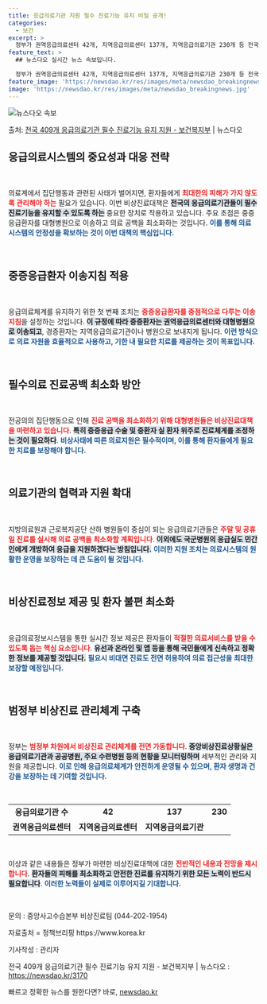 ```yaml
---
title: 응급의료기관 지원 필수 진료기능 유지 비밀 공개!
categories:
  - 보건
excerpt: >
  정부가 권역응급의료센터 42개, 지역응급의료센터 137개, 지역응급의료기관 230개 등 전국 409개 응급의…
feature_text: >
  ## 뉴스다오 실시간 뉴스 속보입니다.

  정부가 권역응급의료센터 42개, 지역응급의료센터 137개, 지역응급의료기관 230개 등 전국 409개 응급의…
feature_image: 'https://newsdao.kr/res/images/meta/newsdao_breakingnews.jpg'
image: 'https://newsdao.kr/res/images/meta/newsdao_breakingnews.jpg'
---
```


![뉴스다오 속보](https://newsdao.kr/res/images/meta/newsdao_breakingnews.jpg)

<p>출처: <a href="https://newsdao.kr/3170" rel="dofollow">전국 409개 응급의료기관 필수 진료기능 유지 지원 - 보건복지부</a> | 뉴스다오</p>

<h2 data-ke-size="size26">응급의료시스템의 중요성과 대응 전략</h2>

<p data-ke-size="size16">&nbsp;</p>

<p data-ke-size="size16">의료계에서 집단행동과 관련된 사태가 벌어지면, 환자들에게 <b><span style="color: #ee2323;">최대한의 피해가 가지 않도록 관리해야 하는</span></b> 필요가 있습니다. 이번 비상진료대책은 <b><span style="background-color: #21538527;">전국의 응급의료기관들이 필수 진료기능을 유지할 수 있도록 하는</span></b> 중요한 장치로 작용하고 있습니다. 주요 초점은 중증응급환자를 대형병원으로 이송하고 의료 공백을 최소화하는 것입니다. <b><span style="color: #1a5490;">이를 통해 의료 시스템의 안정성을 확보하는 것이 이번 대책의 핵심입니다.</span></b></p>

<p data-ke-size="size16">&nbsp;</p>

<h2 data-ke-size="size26">중증응급환자 이송지침 적용</h2>

<p data-ke-size="size16">&nbsp;</p>

<p data-ke-size="size16">응급의료체계를 유지하기 위한 첫 번째 조치는 <b><span style="color: #ee2323;">중증응급환자를 중점적으로 다루는 이송지침</span></b>을 설정하는 것입니다. <b><span style="background-color: #21538527;">이 규정에 따라 중증환자는 권역응급의료센터와 대형병원으로 이송되고</span></b>, 경증환자는 지역응급의료기관이나 병원으로 보내지게 됩니다. <b><span style="color: #1a5490;">이런 방식으로 의료 자원을 효율적으로 사용하고, 기한 내 필요한 치료를 제공하는 것이 목표입니다.</span></b></p>

<p data-ke-size="size16">&nbsp;</p>

<h2 data-ke-size="size26">필수의료 진료공백 최소화 방안</h2>

<p data-ke-size="size16">&nbsp;</p>

<p data-ke-size="size16">전공의의 집단행동으로 인해 <b><span style="color: #ee2323;">진료 공백을 최소화하기 위해 대형병원들은 비상진료대책을 마련하고 있습니다</span></b>. <b><span style="background-color: #21538527;">특히 중증응급 수술 및 중환자 실 환자 위주로 진료체계를 조정하는 것이 필요하다</span></b>. <b><span style="color: #1a5490;">비상사태에 따른 의료지원은 필수적이며, 이를 통해 환자들에게 필요한 치료를 보장해야 합니다.</span></b></p>

<p data-ke-size="size16">&nbsp;</p>

<h2 data-ke-size="size26">의료기관의 협력과 지원 확대</h2>

<p data-ke-size="size16">&nbsp;</p>

<p data-ke-size="size16">지방의료원과 근로복지공단 산하 병원들이 중심이 되는 응급의료기관들은 <b><span style="color: #ee2323;">주말 및 공휴일 진료를 실시해 의료 공백을 최소화할 계획입니다</span></b>. <b><span style="background-color: #21538527;">이외에도 국군병원의 응급실도 민간인에게 개방하여 응급을 지원하겠다는 방침입니다.</span></b> <b><span style="color: #1a5490;">이러한 지원 조치는 의료시스템의 원활한 운영을 보장하는 데 큰 도움이 될 것입니다.</span></b></p>

<p data-ke-size="size16">&nbsp;</p>

<h2 data-ke-size="size26">비상진료정보 제공 및 환자 불편 최소화</h2>

<p data-ke-size="size16">&nbsp;</p>

<p data-ke-size="size16">응급의료정보시스템을 통한 실시간 정보 제공은 환자들이 <b><span style="color: #ee2323;">적절한 의료서비스를 받을 수 있도록 돕는 핵심 요소입니다</span></b>. <b><span style="background-color: #21538527;">유선과 온라인 및 앱 등을 통해 국민들에게 신속하고 정확한 정보를 제공할 것입니다.</span></b> <b><span style="color: #1a5490;">필요시 비대면 진료도 전면 허용하여 의료 접근성을 최대한 보장할 예정입니다.</span></b></p>

<p data-ke-size="size16">&nbsp;</p>

<h2 data-ke-size="size26">범정부 비상진료 관리체계 구축</h2>

<p data-ke-size="size16">&nbsp;</p>

<p data-ke-size="size16">정부는 <b><span style="color: #ee2323;">범정부 차원에서 비상진료 관리체계를 전면 가동합니다</span></b>. <b><span style="background-color: #21538527;">중앙비상진료상황실은 응급의료기관과 공공병원, 주요 수련병원 등의 현황을 모니터링하며</span></b> 세부적인 관리와 지원을 제공합니다. <b><span style="color: #1a5490;">이로 인해 응급의료체계가 안전하게 운영될 수 있으며, 환자 생명과 건강을 보장하는 데 기여할 것입니다.</span></b></p>

<p data-ke-size="size16">&nbsp;</p>

<table>
  <tr>
    <td style="text-align: center; height: 17px;"><b>응급의료기관 수</b></td>
    <td style="text-align: center; height: 17px;"><b>42</b></td>
    <td style="text-align: center; height: 17px;"><b>137</b></td>
    <td style="text-align: center; height: 17px;"><b>230</b></td>
  </tr>
  <tr>
    <td style="text-align: center; height: 17px;"><b>권역응급의료센터</b></td>
    <td style="text-align: center; height: 17px;"><b>지역응급의료센터</b></td>
    <td style="text-align: center; height: 17px;"><b>지역응급의료기관</b></td>
  </tr>
</table>

<p data-ke-size="size16">&nbsp;</p>

<p data-ke-size="size16">이상과 같은 내용들은 정부가 마련한 비상진료대책에 대한 <b><span style="color: #ee2323;">전반적인 내용과 전망을 제시합니다</span></b>. <b><span style="background-color: #21538527;">환자들의 피해를 최소화하고 안전한 진료를 유지하기 위한 모든 노력이 반드시 필요합니다</span></b>. <b><span style="color: #1a5490;">이러한 노력들이 실제로 이루어지길 기대합니다.</span></b></p>

<p data-ke-size="size16">&nbsp;</p>

<p data-ke-size="size16">문의 : 중앙사고수습본부 비상진료팀 (044-202-1954)</p>
<p data-ke-size="size16">자료출처 = 정책브리핑 https://www.korea.kr</p>
<p data-ke-size="size16">기사작성 : 관리자</p>
<p data-ke-size="size16">전국 409개 응급의료기관 필수 진료기능 유지 지원 - 보건복지부 | 뉴스다오  : <a href="https://newsdao.kr/3170">https://newsdao.kr/3170</a></p> 

빠르고 정확한 뉴스를 원한다면? 바로, <a href="https://newsdao.kr" rel="dofollow">newsdao.kr</a>


